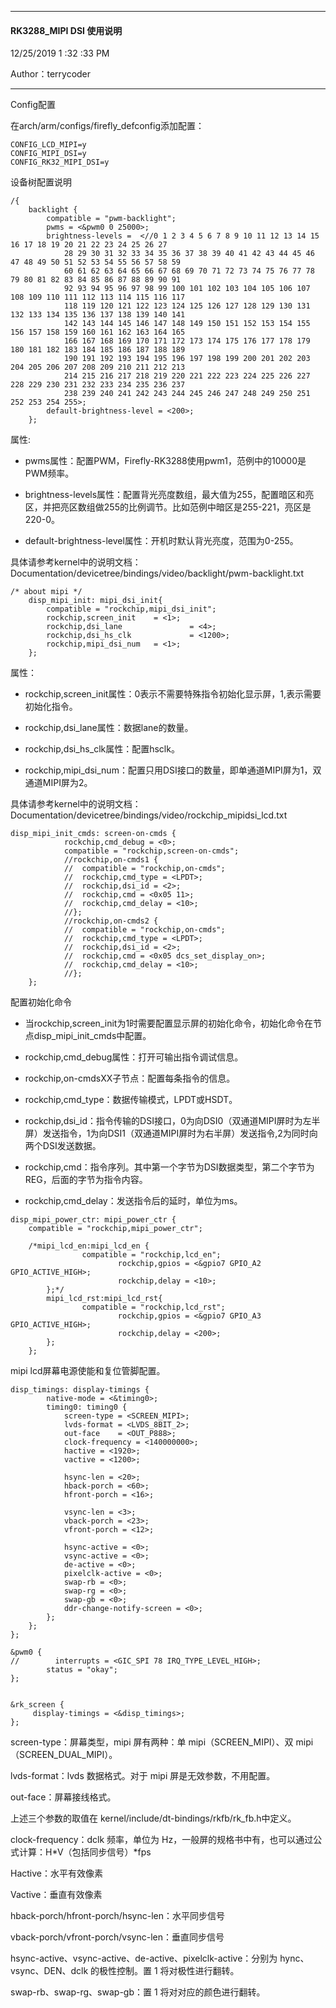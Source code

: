 ----------

#### RK3288_MIPI DSI 使用说明 ####

12/25/2019 1 :32 :33 PM 

Author：terrycoder

----------

Config配置

在arch/arm/configs/firefly_defconfig添加配置：

```
CONFIG_LCD_MIPI=y
CONFIG_MIPI_DSI=y
CONFIG_RK32_MIPI_DSI=y

```

设备树配置说明
```
/{
	backlight {
		compatible = "pwm-backlight";
		pwms = <&pwm0 0 25000>;
		brightness-levels =  <//0 1 2 3 4 5 6 7 8 9 10 11 12 13 14 15 16 17 18 19 20 21 22 23 24 25 26 27
			28 29 30 31 32 33 34 35 36 37 38 39 40 41 42 43 44 45 46 47 48 49 50 51 52 53 54 55 56 57 58 59
			60 61 62 63 64 65 66 67 68 69 70 71 72 73 74 75 76 77 78 79 80 81 82 83 84 85 86 87 88 89 90 91
			92 93 94 95 96 97 98 99 100 101 102 103 104 105 106 107 108 109 110 111 112 113 114 115 116 117
			118 119 120 121 122 123 124 125 126 127 128 129 130 131 132 133 134 135 136 137 138 139 140 141
			142 143 144 145 146 147 148 149 150 151 152 153 154 155 156 157 158 159 160 161 162 163 164 165
			166 167 168 169 170 171 172 173 174 175 176 177 178 179 180 181 182 183 184 185 186 187 188 189
			190 191 192 193 194 195 196 197 198 199 200 201 202 203 204 205 206 207 208 209 210 211 212 213
			214 215 216 217 218 219 220 221 222 223 224 225 226 227 228 229 230 231 232 233 234 235 236 237
			238 239 240 241 242 243 244 245 246 247 248 249 250 251 252 253 254 255>;
		default-brightness-level = <200>;
	};

```

属性:

- pwms属性：配置PWM，Firefly-RK3288使用pwm1，范例中的10000是PWM频率。

- brightness-levels属性：配置背光亮度数组，最大值为255，配置暗区和亮区，并把亮区数组做255的比例调节。比如范例中暗区是255-221，亮区是220-0。

- default-brightness-level属性：开机时默认背光亮度，范围为0-255。

具体请参考kernel中的说明文档： Documentation/devicetree/bindings/video/backlight/pwm-backlight.txt

```
/* about mipi */
	disp_mipi_init: mipi_dsi_init{
		compatible = "rockchip,mipi_dsi_init";
		rockchip,screen_init    = <1>;
		rockchip,dsi_lane               = <4>;
		rockchip,dsi_hs_clk             = <1200>;
		rockchip,mipi_dsi_num   = <1>;
	};
```
属性：

- rockchip,screen_init属性：0表示不需要特殊指令初始化显示屏，1,表示需要初始化指令。

- rockchip,dsi_lane属性：数据lane的数量。

- rockchip,dsi_hs_clk属性：配置hsclk。

- rockchip,mipi_dsi_num：配置只用DSI接口的数量，即单通道MIPI屏为1，双通道MIPI屏为2。

具体请参考kernel中的说明文档： Documentation/devicetree/bindings/video/rockchip_mipidsi_lcd.txt


```
disp_mipi_init_cmds: screen-on-cmds {
        	rockchip,cmd_debug = <0>;
        	compatible = "rockchip,screen-on-cmds";
        	//rockchip,on-cmds1 {
        	//	compatible = "rockchip,on-cmds";
        	//	rockchip,cmd_type = <LPDT>;
        	//	rockchip,dsi_id = <2>;
        	//	rockchip,cmd = <0x05 11>;
        	//	rockchip,cmd_delay = <10>;
        	//};
        	//rockchip,on-cmds2 {
        	//	compatible = "rockchip,on-cmds";
        	//	rockchip,cmd_type = <LPDT>;
        	//	rockchip,dsi_id = <2>;
        	//	rockchip,cmd = <0x05 dcs_set_display_on>;
        	//	rockchip,cmd_delay = <10>;
        	//};
	};
```

配置初始化命令
- 当rockchip,screen_init为1时需要配置显示屏的初始化命令，初始化命令在节点disp_mipi_init_cmds中配置。

- rockchip,cmd_debug属性：打开可输出指令调试信息。

- rockchip,on-cmdsXX子节点：配置每条指令的信息。

- rockchip,cmd_type：数据传输模式，LPDT或HSDT。

- rockchip,dsi_id：指令传输的DSI接口，0为向DSI0（双通道MIPI屏时为左半屏）发送指令，1为向DSI1（双通道MIPI屏时为右半屏）发送指令,2为同时向两个DSI发送数据。

- rockchip,cmd：指令序列。其中第一个字节为DSI数据类型，第二个字节为REG，后面的字节为指令内容。

- rockchip,cmd_delay：发送指令后的延时，单位为ms。


```
disp_mipi_power_ctr: mipi_power_ctr {
    compatible = "rockchip,mipi_power_ctr";

	/*mipi_lcd_en:mipi_lcd_en {
                compatible = "rockchip,lcd_en";
                        rockchip,gpios = <&gpio7 GPIO_A2 GPIO_ACTIVE_HIGH>;
                        rockchip,delay = <10>;
        };*/
        mipi_lcd_rst:mipi_lcd_rst{
                compatible = "rockchip,lcd_rst";
                        rockchip,gpios = <&gpio7 GPIO_A3 GPIO_ACTIVE_HIGH>;
                        rockchip,delay = <200>;
        };
	};
```

mipi lcd屏幕电源使能和复位管脚配置。

```
disp_timings: display-timings {
		native-mode = <&timing0>;
		timing0: timing0 {
			screen-type = <SCREEN_MIPI>;
			lvds-format = <LVDS_8BIT_2>;
			out-face    = <OUT_P888>;
			clock-frequency = <140000000>;
			hactive = <1920>;
			vactive = <1200>; 
			
			hsync-len = <20>;
			hback-porch = <60>;
			hfront-porch = <16>;
			
			vsync-len = <3>;
			vback-porch = <23>;
			vfront-porch = <12>;
			
			hsync-active = <0>;
			vsync-active = <0>;
			de-active = <0>;
			pixelclk-active = <0>;
			swap-rb = <0>;
			swap-rg = <0>;
			swap-gb = <0>;
			ddr-change-notify-screen = <0>;
		};
	};
};

&pwm0 {
//        interrupts = <GIC_SPI 78 IRQ_TYPE_LEVEL_HIGH>;
        status = "okay";
};


&rk_screen {
	 display-timings = <&disp_timings>;
};
```

screen-type：屏幕类型，mipi 屏有两种：单 mipi（SCREEN_MIPI）、双 mipi（SCREEN_DUAL_MIPI）。

lvds-format：lvds 数据格式。对于 mipi 屏是无效参数，不用配置。

out-face：屏幕接线格式。

上述三个参数的取值在 kernel/include/dt-bindings/rkfb/rk_fb.h中定义。

clock-frequency：dclk 频率，单位为 Hz，一般屏的规格书中有，也可以通过公式计算：H*V（包括同步信号）*fps

Hactive：水平有效像素

Vactive：垂直有效像素

hback-porch/hfront-porch/hsync-len：水平同步信号

vback-porch/vfront-porch/vsync-len：垂直同步信号

hsync-active、vsync-active、de-active、pixelclk-active：分别为 hync、vsync、DEN、dclk 的极性控制。置 1 将对极性进行翻转。

swap-rb、swap-rg、swap-gb：置 1 将对对应的颜色进行翻转。
